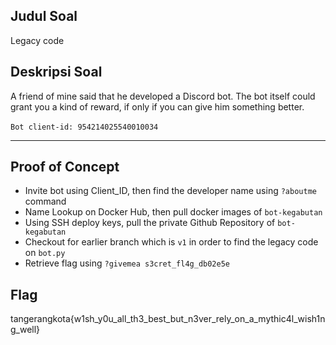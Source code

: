 ## Judul Soal
Legacy code

## Deskripsi Soal

A friend of mine said that he developed a Discord bot. The bot itself could grant you a kind of reward, if only if you can give him something better.<br><br>`Bot client-id: 954214025540010034`


---
## Proof of Concept
- Invite bot using Client_ID, then find the developer name using `?aboutme` command
- Name Lookup on Docker Hub, then pull docker images of `bot-kegabutan`
- Using SSH deploy keys, pull the private Github Repository of `bot-kegabutan`
- Checkout for earlier branch which is `v1` in order to find the legacy code on `bot.py`
- Retrieve flag using `?givemea s3cret_fl4g_db02e5e`
 

## Flag

tangerangkota{w1sh_y0u_all_th3_best_but_n3ver_rely_on_a_mythic4l_wish1ng_well}
